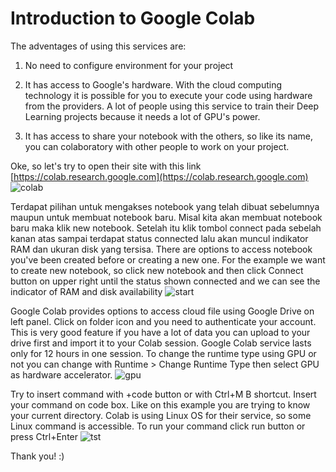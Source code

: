 # Introduction to Google Colab
The adventages of using this services are:

1. No need to configure environment for your project

2. It has access to Google's hardware. With the cloud computing technology it is possible for you to execute your code using hardware from the providers. A lot of people using this service to train their Deep Learning projects because it needs a lot of GPU's power.

3. It has access to share your notebook with the others, so like its name, you can colaboratory with other people to work on your project.

Oke, so let's try to open their site with this link [https://colab.research.google.com](https://colab.research.google.com)
![colab](https://user-images.githubusercontent.com/43196730/124387101-6db4b100-dd07-11eb-8512-dcb17ffe0ef3.PNG)

Terdapat pilihan untuk mengakses notebook yang telah dibuat sebelumnya maupun untuk membuat notebook baru. Misal kita akan membuat notebook baru maka klik new notebook. Setelah itu klik tombol connect pada sebelah kanan atas sampai terdapat status connected lalu akan muncul indikator RAM dan ukuran disk yang tersisa.
There are options to access notebook you've been created before or creating a new one. For the example we want to create new notebook, so click new notebook and then click Connect button on upper right until the status shown connected and we can see the indicator of RAM and disk availability 
![start](https://user-images.githubusercontent.com/43196730/124387214-d8fe8300-dd07-11eb-93c4-6efba65bb252.PNG)

Google Colab provides options to access cloud file using Google Drive on left panel. Click on folder icon and you need to authenticate your account. This is very good feature if you have a lot of data you can upload to your drive first and import it to your Colab session. Google Colab service lasts only for 12 hours in one session. To change the runtime type using GPU or not you can change with Runtime > Change Runtime Type then select GPU as hardware accelerator.
![gpu](https://user-images.githubusercontent.com/43196730/124387231-e87dcc00-dd07-11eb-9c91-15a326471fce.PNG)

Try to insert command with +code  button or with Ctrl+M B shortcut. Insert your command on code box. Like on this example you are trying to know your current directory. Colab is using Linux OS for their service, so some Linux command is accessible. To run your command click run button or press Ctrl+Enter
![tst](https://user-images.githubusercontent.com/43196730/124387250-f7647e80-dd07-11eb-8594-558a9875d971.PNG)

Thank you!
:)
